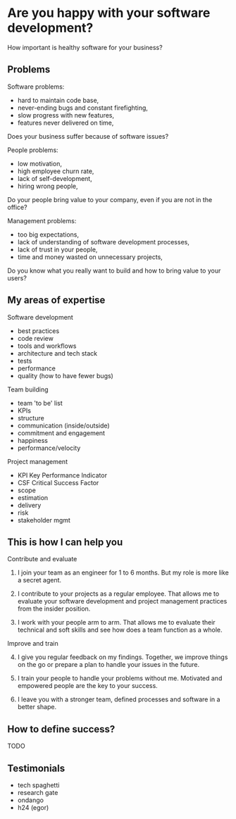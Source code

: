 # Are you happy with your software development?

How important is healthy software for your business?

## Problems

Software problems:
- hard to maintain code base,
- never-ending bugs and constant firefighting,
- slow progress with new features,
- features never delivered on time,

Does your business suffer because of software issues?

People problems:
- low motivation,
- high employee churn rate,
- lack of self-development,
- hiring wrong people,

Do your people bring value to your company, even if you are not in the office?

Management problems:
- too big expectations,
- lack of understanding of software development processes,
- lack of trust in your people,
- time and money wasted on unnecessary projects,

Do you know what you really want to build and how to bring value to your users?

## My areas of expertise

Software development

- best practices
- code review
- tools and workflows
- architecture and tech stack
- tests
- performance
- quality (how to have fewer bugs)

Team building

- team 'to be' list
- KPIs
- structure
- communication (inside/outside)
- commitment and engagement
- happiness
- performance/velocity

Project management

- KPI Key Performance Indicator
- CSF Critical Success Factor
- scope
- estimation
- delivery
- risk
- stakeholder mgmt

## This is how I can help you

Contribute and evaluate

1. I join your team as an engineer for 1 to 6 months. But my role is more like a secret agent.

2. I contribute to your projects as a regular employee. That allows me to evaluate your software development and project management practices from the insider position.

3. I work with your people arm to arm. That allows me to evaluate their technical and soft skills and see how does a team function as a whole.

Improve and train

4. I give you regular feedback on my findings. Together, we improve things on the go or prepare a plan to handle your issues in the future.

5. I train your people to handle your problems without me. Motivated and empowered people are the key to your success.

6. I leave you with a stronger team, defined processes and software in a better shape.

## How to define success?

TODO



## Testimonials

- tech spaghetti
- research gate
- ondango
- h24 (egor)
